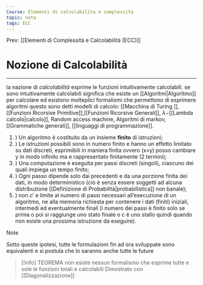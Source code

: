 ```yaml
---
Course: Elementi di calcolabilita e complessita
topic: nota
tags: ECC
---
```


Prev: [[Elementi di Complessità e Calcolabilità (ECC)]]

# Nozione di Calcolabilità
---
la nazione di _calcolabilità_ esprime le funzioni intuitivamente calcolabili. se sono intuitivamente calcolabili significa che esiste un [[Algoritmi|Algoritmo]] per calcolare ed esistono molteplici formalismi che permettono di esprimere algoritmi questo sono detti modelli di calcolo: [[Macchina di Turing ]], [[Funzioni Ricorsive Primitive]],[[Funzioni Ricorsive Generali]], $\lambda-$[[Lambda calcolo|calcolo]], Random access machine, Algoritmi di markov, [[Grammatiche generali]], [[linguaggi di programmazione]].


1. ) Un algoritmo è costituito da un insieme __finito__ di istruzioni;
2. ) Le istruzioni possibili sono in numero finito e hanno un effetto limitato su dati discreti, esprimibili in maniera finita ovvero (x=y) posso cambiare y in modo infinito  ma e rappresentato finitamente (2 termini);
3. ) Una computazione è eseguita per passi discreti (singoli), ciascuno dei quali impiega un tempo finito;
4. ) Ogni passo dipende solo dai precedenti e da una porzione finita dei dati, in modo deterministico (ciò è senza essere soggetti ad alcuna distribuzione [[Definizione di Probabilità|probabilistica]] non banale);
5. ) non c’ e limite al numero di passi necessari all’esecuzione di un algoritmo, ne alla memoria richiesta per contenere i dati (finiti) iniziali, intermedi ed eventualmente finali (i numero dei passi è finito solo se prima o poi si raggiunge uno stato finale o c è uno stallo quindi quando non esiste una prossima istruzione da eseguire).


>[!note]
>Sotto queste ipotesi, tutte le formulazioni fin ad ora sviluppate sono equivalenti e si postula che lo saranno anche tutte le future

>[!info]  TEOREMA 
>non esiste nessun formalismo che esprime tutte e sole le funzioni totali e calcolabili
>Dimostrato con [[Diagonalizzazione]]
